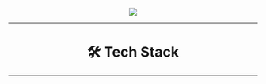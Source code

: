 <p align="center">
 <img  src="https://user-images.githubusercontent.com/85047510/125336575-93773100-e36b-11eb-9fc9-098799220a56.jpg">
</p>

<hr>
<!--  
<p align="center">
       
      <img alt="Arduino" src="https://img.shields.io/badge/-Arduino-00979D?style=for-the-badge&logo=Arduino&logoColor=white"/> 
      <img src="https://img.shields.io/badge/Robotics-brown"> 
      <img src="https://img.shields.io/badge/Machine Learning-green"> 
      <img src="https://img.shields.io/badge/IoT-red"> 
      <img src="https://img.shields.io/badge/Computer Vision-magenta"> 
      <img src="https://img.shields.io/badge/Mobile Development-blue"> 
  <img src="https://img.shields.io/badge/Tech Stack-red"> 
</p>
-->
<h1 align=center>🛠 Tech Stack</h1>
<!--
<p align="center">
  <img src="https://img.shields.io/badge/Arduino-blue"> 
  <img src="https://img.shields.io/badge/IR Reciever{TSOP1838}-magenta"> 
</p>
-->
<hr>
